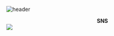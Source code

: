 ![header](https://capsule-render.vercel.app/api?type=waving&color=9cf0de&height=300&section=header&text=Hello👋%20I'm%20Seoeun&fontSize=70&fontColor=ffffff)

<div align="center">
  <b>SNS<b>
</div>
     <img src="https://img.shields.io/badge/Firebase-FFCA28?style=flat-square&logo=firebase&logoColor=white"/>

<!--


**seoeunkong/seoeunkong** is a ✨ _special_ ✨ repository because its `README.md` (this file) appears on your GitHub profile.

Here are some ideas to get you started:

- 🔭 I’m currently working on ...
- 🌱 I’m currently learning ...
- 👯 I’m looking to collaborate on ...
- 🤔 I’m looking for help with ...
- 💬 Ask me about ...
- 📫 How to reach me: ...
- 😄 Pronouns: ...
- ⚡ Fun fact: ...
-->
